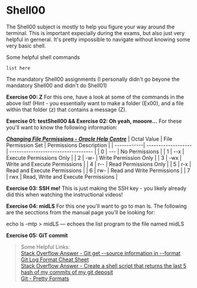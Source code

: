 # Shell00
The Shell00 subject is mostly to help you figure your way around the terminal. This is important expecially during the exams, but also just very helpful in gerneral. It's pretty impossible to navigate without knowing some very basic shell.

Some helpful shell commands
```
list here
```


The mandatory Shell00 assignments (I personally didn't go beyone the mandatory Shell00 and didn't do Shell01)

**Exercise 00: Z**
For this one, have a look at some of the commands in the above list! (Hint - you essentially want to make a folder (Ex00), and a file within that folder (z) that contains a message (Z).

**Exercise 01: testShell00 && Exercise 02: Oh yeah, mooore...**
For these you'll want to know the following information:

[***Changing File Permissions - Oracle Help Centre***](https://docs.oracle.com/cd/E19504-01/802-5750/6i9g464pv/index.html)
| Octal Value | File Permission Set | Permissions Description             |
| ------------| ------------------- | ----------------------------------- |
|      0      |         ---         | No Permissions                      |
|      1      |         --x         | Execute Permissions Only            |
|      2      |         -w-         | Write Permission Only               |
|      3      |         -wx         | Write and Execute Permissions       |
|      4      |         r--         | Read Permissions Only               |
|      5      |         r-x         | Read and Execute Permissions        |
|      6      |         rw-         | Read and Write Permissions          |
|      7      |         rwx         | Read, Write and Execute Permissions |






**Exercise 03: SSH me!**
This is just making the SSH key - you likely already did this when watching the instructional videos!

**Exercise 04: midLS**
For this one you'll want to go to man ls. The following are the secctions from the manual page you'll be looking for:

echo ls -mtp > midLS — echoes the list program to the file named midLS 


**Exercise 05: GiT commit**
> Some Helpful Links:<br />
> [Stack Overflow Answer - Git get --source information in --format](https://stackoverflow.com/questions/12712775/git-get-source-information-in-format)<br />
> [Git Log Format Cheat Sheet](https://dev.to/hoanganhlam/git-log-format-string-cheat-sheet-328d)<br />
> [Stack Overflow Answer - Create a shell script that returns the last 5 hash of my commits of my git deposit](https://stackoverflow.com/questions/56840491/create-a-shell-script-that-returns-the-last-5-hash-of-my-commits-of-my-git-depos)<br />
> [Git - Pretty Formats](https://git-scm.com/docs/pretty-formats/2.24.0)<br />
